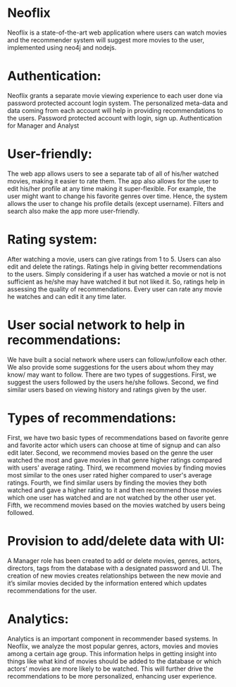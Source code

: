# Neoflix
Neoflix is a state-of-the-art web application where users can watch movies and the recommender system will suggest more movies to the user, implemented using neo4j and nodejs.
# Authentication: 
Neoflix grants a separate movie viewing experience to each user done via password protected account login system. The personalized meta-data and data coming from each account will help in providing recommendations to the users. Password protected account with login, sign up. Authentication for Manager and Analyst
# User-friendly: 
The web app allows users to see a separate tab of all of his/her watched movies, making it easier to rate them. The app also allows for the user to edit his/her profile at any time making it super-flexible. For example, the user might want to change his favorite genres over time. Hence, the system allows the user to change his profile details (except username). Filters and search also make the app more user-friendly.
# Rating system: 
After watching a movie, users can give ratings from 1 to 5. Users can also edit and delete the ratings. Ratings help in giving better recommendations to the users. Simply considering if a user has watched a movie or not is not sufficient as he/she may have watched it but not liked it. So, ratings help in assessing the quality of recommendations. Every user can rate any movie he watches and can edit it any time later.
# User social network to help in recommendations: 
We have built a social network where users can follow/unfollow each other. We also provide some suggestions for the users about whom they may know/ may want to follow. There are two types of suggestions. First, we suggest the users followed by the users he/she follows. Second, we find similar users based on viewing history and ratings given by the user.
# Types of recommendations: 
First, we have two basic types of recommendations based on favorite genre and favorite actor which users can choose at time of signup and can also edit later. Second, we recommend movies based on the genre the user watched the most and gave movies in that genre higher ratings compared with users' average rating. Third, we recommend movies by finding movies most similar to the ones user rated higher compared to user's average ratings. Fourth, we find similar users by finding the movies they both watched and gave a higher rating to it and then recommend those movies which one user has watched and are not watched by the other user yet. Fifth, we recommend movies based on the movies watched by users being followed.
# Provision to add/delete data with UI: 
A Manager role has been created to add or delete movies, genres, actors, directors, tags from the database with a designated password and UI. The creation of new movies creates relationships between the new movie and it’s similar movies decided by the information entered which updates recommendations for the user.
# Analytics: 
Analytics is an important component in recommender based systems. In Neoflix, we analyze the most popular genres, actors, movies and movies among a certain age group. This information helps in getting insight into things like what kind of movies should be added to the database or which actors’ movies are more likely to be watched. This will further drive the recommendations to be more personalized, enhancing user experience.

